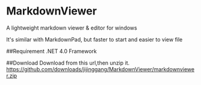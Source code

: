 MarkdownViewer
==============

A lightweight markdown viewer &amp; editor for windows

It's similar with MarkdownPad, but faster to start and easier to view file 

##Requirement
.NET 4.0 Framework

##Download
Download from this url,then unzip it.
    <https://github.com/downloads/jijinggang/MarkdownViewer/markdownviewer.zip>